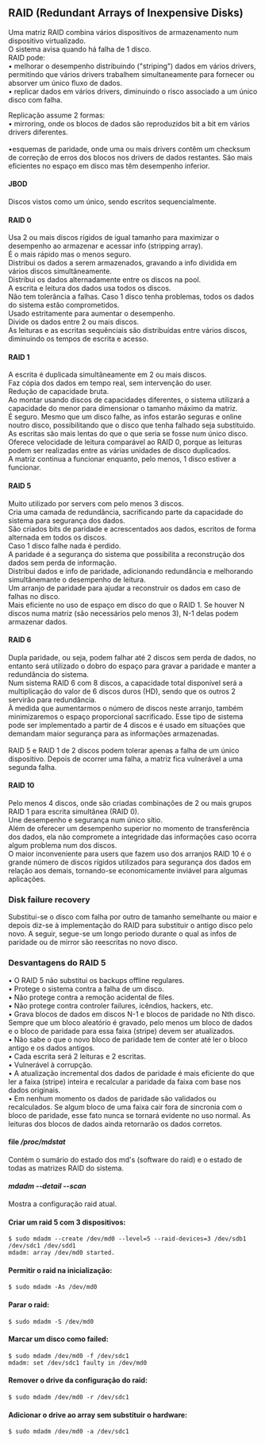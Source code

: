 ## RAID (Redundant Arrays of Inexpensive Disks)
Uma matriz RAID combina vários dispositivos de armazenamento num dispositivo virtualizado.
<br />
O sistema avisa quando há falha de 1 disco.
<br />
RAID pode: <br />
• melhorar o desempenho distribuindo ("striping") dados em vários drivers, permitindo que vários drivers trabalhem simultaneamente para fornecer ou absorver um único fluxo de dados. <br />
• replicar dados em vários drivers, diminuindo o risco associado a um único disco com falha.<br />

Replicação assume 2 formas: <br />
• mirroring, onde os blocos de dados são reproduzidos bit a bit em vários drivers diferentes. <br /><br />
•esquemas de paridade, onde uma ou mais drivers contêm um checksum de correção de erros dos blocos nos drivers de dados restantes. São mais eficientes no espaço em disco mas têm desempenho inferior.

#### JBOD
Discos vistos como um único, sendo escritos sequencialmente.

#### RAID 0
Usa 2 ou mais discos rígidos de igual tamanho para maximizar o desempenho ao armazenar e acessar info (stripping array).
<br />
É o mais rápido mas o menos seguro.
<br />
Distribui os dados a serem armazenados, gravando a info dividida em vários discos simultâneamente.
<br />
Distribui os dados alternadamente entre os discos na pool.
<br />
A escrita e leitura dos dados usa todos os discos.
<br />
Não tem tolerância a falhas. Caso 1 disco tenha problemas, todos os dados do sistema estão comprometidos.
<br />
Usado estritamente para aumentar o desempenho.
<br />
Divide os dados entre 2 ou mais discos.
<br />
As leituras e as escritas sequênciais são distribuídas entre vários discos, diminuindo os tempos de escrita e acesso.

#### RAID 1
A escrita é duplicada simultâneamente em 2 ou mais discos.
<br />
Faz cópia dos dados em tempo real, sem intervenção do user.
<br />
Redução de capacidade bruta.
<br />
Ao montar usando discos de capacidades diferentes, o sistema utilizará a capacidade do menor para dimensionar o tamanho máximo da matriz.
<br />
É seguro. Mesmo que um disco falhe, as infos estarão seguras e online noutro disco, possibilitando que o disco que tenha falhado seja substituido.
<br />
As escritas são mais lentas do que o que seria se fosse num único disco.
<br />
Oferece velocidade de leitura comparável ao RAID 0, porque as leituras podem ser realizadas entre as várias unidades de disco duplicados.
<br />
A matriz continua a funcionar enquanto, pelo menos, 1 disco estiver a funcionar.

#### RAID 5
Muito utilizado por servers com pelo menos 3 discos.
<br />
Cria uma camada de redundância, sacrificando parte da capacidade do sistema para segurança dos dados.
<br />
São criados bits de paridade e acrescentados aos dados, escritos de forma alternada em todos os discos.
<br />
Caso 1 disco falhe nada é perdido.
<br />
A paridade é a segurança do sistema que possibilita a reconstrução dos dados sem perda de informação.
<br />
Distribui dados e info de paridade, adicionando redundância e melhorando simultânemante o desempenho de leitura.
<br />
Um arranjo de paridade para ajudar a reconstruir os dados em caso de falhas no disco.
<br />
Mais eficiente no uso de espaço em disco do que o RAID 1.
Se houver N discos numa matriz (são necessários pelo menos 3), N-1 delas podem armazenar dados.

#### RAID 6
Dupla paridade, ou seja, podem falhar até 2 discos sem perda de dados, no entanto será utilizado o dobro do espaço para gravar a paridade e manter a redundância do sistema.
<br />
Num sistema RAID 6 com 8 discos, a capacidade total disponível será a multiplicação do valor de 6 discos duros (HD), sendo que os outros 2 servirão para redundância.
<br />
À medida que aumentarmos o número de discos neste arranjo, também minimizaremos o espaço proporcional sacrificado. Esse tipo de sistema pode ser implementado a partir de 4 discos e é usado em situações que demandam maior segurança para as informações armazenadas.
<br /><br />
RAID 5 e RAID 1 de 2 discos podem tolerar apenas a falha de um único dispositivo. Depois de ocorrer uma falha, a matriz fica vulnerável a uma segunda falha.

#### RAID 10
Pelo menos 4 discos, onde são criadas combinações de 2 ou mais grupos RAID 1 para escrita simultânea (RAID 0).
<br />
Une desempenho e segurança num único sítio.
<br />
Além de oferecer um desempenho superior no momento de transferência dos dados, ela não compromete a integridade das informações caso ocorra algum problema num dos discos.
<br />
O maior inconveniente para users que fazem uso dos arranjos RAID 10 é o grande número de discos rígidos utilizados para segurança dos dados em relação aos demais, tornando-se economicamente inviável para algumas aplicações.

### Disk failure recovery
Substitui-se o disco com falha por outro de tamanho semelhante ou maior e depois diz-se à implementação do RAID para substituir o antigo disco pelo novo. A seguir, segue-se um longo periodo durante o qual as infos de paridade ou de mirror são reescritas no novo disco.

### Desvantagens do RAID 5
• O RAID 5 não substitui os backups offline regulares.
<br />
• Protege o sistema contra a falha de um disco.
<br />
• Não protege contra a remoção acidental de files.
<br />
• Não protege contra controler failures, icêndios, hackers, etc.
<br />
• Grava blocos de dados em discos N-1 e blocos de paridade no Nth disco. Sempre que um bloco aleatório é gravado, pelo menos um bloco de dados e o bloco de paridade para essa faixa (stripe) devem ser atualizados.
<br />
• Não sabe o que o novo bloco de paridade tem de conter até ler o bloco antigo e os dados antigos.
<br />
• Cada escrita será 2 leituras e 2 escritas.
<br />
• Vulnerável à corrupção.
<br />
• A atualização incremental dos dados de paridade é mais eficiente do que ler a faixa (stripe) inteira e recalcular a paridade da faixa com base nos dados originais.
<br />
• Em nenhum momento os dados de paridade são validados ou recalculados. Se algum bloco de uma faixa cair fora de sincronia com o bloco de paridade, esse fato nunca se tornará evidente no uso normal. As leituras dos blocos de dados ainda retornarão os dados corretos.

#### file */proc/mdstat*
Contém o sumário do estado dos md's (software do raid) e o estado de todas as matrizes RAID do sistema.

#### *mdadm --detail --scan*
Mostra a configuração raid atual.

#### Criar um raid 5 com 3 dispositivos:
	
	$ sudo mdadm --create /dev/md0 --level=5 --raid-devices=3 /dev/sdb1 /dev/sdc1 /dev/sdd1
	mdadm: array /dev/md0 started.

#### Permitir o raid na inicialização:
	
	$ sudo mdadm -As /dev/md0

#### Parar o raid:
	
	$ sudo mdadm -S /dev/md0

#### Marcar um disco como failed:

	$ sudo mdadm /dev/md0 -f /dev/sdc1
	mdadm: set /dev/sdc1 faulty in /dev/md0

#### Remover o drive da configuração do raid:

	$ sudo mdadm /dev/md0 -r /dev/sdc1

#### Adicionar o drive ao array sem substituir o hardware:

	$ sudo mdadm /dev/md0 -a /dev/sdc1

